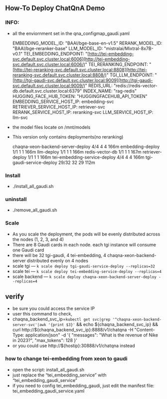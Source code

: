 ## How-To Deploy ChatQnA Demo

### INFO:

- all the enviornment set in the qna_configmap_gaudi.yaml
    
    EMBEDDING_MODEL_ID: "BAAI/bge-base-en-v1.5"
    RERANK_MODEL_ID: "BAAI/bge-reranker-base"
    LLM_MODEL_ID: "mistralai/Mixtral-8x7B-v0.1"
    TEI_EMBEDDING_ENDPOINT: "[http://tei-embedding-svc.default.svc.cluster.local:6006](http://tei-embedding-svc.default.svc.cluster.local:6006/)"
    TEI_RERANKING_ENDPOINT: "[http://tei-reranking-svc.default.svc.cluster.local:8808](http://tei-reranking-svc.default.svc.cluster.local:8808/)"
    TGI_LLM_ENDPOINT: "[http://tgi-gaudi-svc.default.svc.cluster.local:9009](http://tgi-gaudi-svc.default.svc.cluster.local:9009/)"
    REDIS_URL: "redis://redis-vector-db.default.svc.cluster.local:6379"
    INDEX_NAME: "rag-redis"
    HUGGING_FACE_HUB_TOKEN: "HUGGINGFACEHUB_API_TOKEN"
    EMBEDDING_SERVICE_HOST_IP: embedding-svc
    RETRIEVER_SERVICE_HOST_IP: retriever-svc
    RERANK_SERVICE_HOST_IP: reranking-svc
    LLM_SERVICE_HOST_IP: llm-svc
    
- the model files locate on /mnt/models
- This version only contains deployments(no reranking)
    
    chaqna-xeon-backend-server-deploy   4/4     4            4           166m
    embedding-deploy                    1/1     1            1           166m
    llm-deploy                          1/1     1            1           166m
    redis-vector-db                     1/1     1            1           167m
    retriever-deploy                    1/1     1            1           166m
    tei-embedding-service-deploy        4/4     4            4           166m
    tgi-gaudi-service-deploy            29/32   32           29          112m
    

### Install

- ./install_all_gaudi.sh

### uninstall

- ./remove_all_gaudi.sh

### Scale

- As you scale the deployment, the pods will be evenly distributed across the nodes (1, 2, 3, and 4)
- There are 8 Gaudi cards in each node. each tgi instance will consume one Gaudi card
- there will be 32 tgi-gaudi, 4 tei-embedding, 4 chaqna-xeon-backend-server distributed evenly on 4 nodes
- scale tgi —  `k scale deploy tgi-gaudi-service-deploy --replicas=32`
- scale tei —  `k scale deploy tei-embedding-service-deploy --replicas=4`
- scale backend — `k scale deploy chaqna-xeon-backend-server-deploy --replicas=4`

## verify

- be sure you could access the service IP
- user this command to check,
- chaqna_backend_svc_ip=`kubectl get svc|grep '^chaqna-xeon-backend-server-svc'|awk '{print $3}'` && echo ${chaqna_backend_svc_ip} && curl http://${chaqna_backend_svc_ip}:8888/v1/chatqna -H "Content-Type: application/json" -d '{
     "messages": "What is the revenue of Nike in 2023?",
     "max_tokens": 128
     }'
- or you could use http://${hostip}:30888/v1/chatqna  instead

### how to change tei-embedding from xeon to gaudi

- open the script: install_all_gaudi.sh
- just replace the “tei_embedding_service” with “tei_embedding_gaudi_service”
- if you need to config tei_embedding_gaudi, just edit the manifest file: tei_embedding_gaudi_service.yaml

